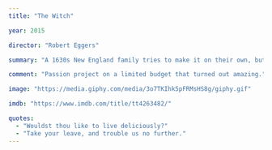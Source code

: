 ```yaml
---
title: "The Witch"

year: 2015

director: "Robert Eggers"

summary: "A 1630s New England family tries to make it on their own, but social and religious isolation is too empty to counterbalance strife and temptation"

comment: "Passion project on a limited budget that turned out amazing."

image: "https://media.giphy.com/media/3o7TKIhk5pFRMsHS8g/giphy.gif"

imdb: "https://www.imdb.com/title/tt4263482/"

quotes:
  - "Wouldst thou like to live deliciously?"
  - "Take your leave, and trouble us no further."
---
```

